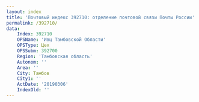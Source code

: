 ```yaml
---
layout: index
title: 'Почтовый индекс 392710: отделение почтовой связи Почты России'
permalink: /392710/
data:
    Index: 392710
    OPSName: 'Ивц Тамбовской Области'
    OPSType: Цех
    OPSSubm: 392700
    Region: 'Тамбовская область'
    Autonom: ''
    Area: ''
    City: Тамбов
    City1: ''
    ActDate: '20190306'
    IndexOld: ''
---
```

